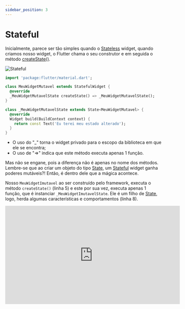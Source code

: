 ```yaml
---
sidebar_position: 3
---
```


# Stateful

Inicialmente, parece ser tão simples quando o [Stateless](https://api.flutter.dev/flutter/widgets/StatelessWidget-class.html) widget, quando criamos nosso widget, o Flutter chama o seu construtor e em seguida o método [createState()](https://api.flutter.dev/flutter/widgets/StatefulWidget/createState.html).

![Stateful](/img/stateful.png)

```dart
import 'package:flutter/material.dart';

class MeuWidgetMutavel extends StatefulWidget {
  @override
  _MeuWidgetMutavelState createState() => _MeuWidgetMutavelState();
}

class _MeuWidgetMutavelState extends State<MeuWidgetMutavel> {
  @override
  Widget build(BuildContext context) {
    return const Text('Eu terei meu estado alterado');
  }
}

```

* O uso do "\_" torna o widget privado para o escopo da biblioteca em que ele se encontra;
* O uso de "=>" indica que este método executa apenas 1 função.

Mas não se engane, pois a diferença não é apenas no nome dos métodos. Lembre-se que ao criar um objeto do tipo [State](https://api.flutter.dev/flutter/widgets/State-class.html), um [Stateful](https://api.flutter.dev/flutter/widgets/StatefulWidget-class.html) widget ganha poderes mutáveis?! Então, é dentro dele que a mágica acontece.

Nosso `MeuWidgetImutavel` ao ser construído pelo framework, executa o método `createState()` (linha 5) e este por sua vez, executa apenas 1 função, que é instanciar `_MeuWidgetImutavelState`. Ele é um filho de [State](https://api.flutter.dev/flutter/widgets/State-class.html), logo, herda algumas características e comportamentos (linha 8).

<div class="video-container">
<iframe width="560" height="315" src="https://www.youtube.com/embed/zjwQKf_cRRs" title="YouTube video player" frameborder="0" allow="accelerometer; autoplay; clipboard-write; encrypted-media; gyroscope; picture-in-picture" allowfullscreen></iframe>
</div>
